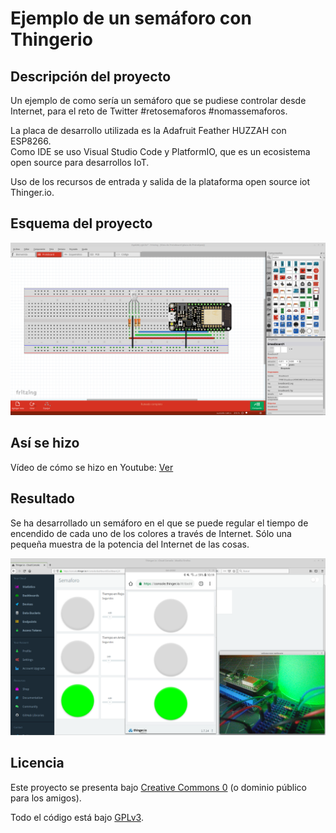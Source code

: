 # Ejemplo de un semáforo con Thingerio

## Descripción del proyecto

Un ejemplo de como sería un semáforo que se pudiese controlar desde Internet, para el reto de Twitter #retosemaforos #nomassemaforos.

La placa de desarrollo utilizada es la Adafruit Feather HUZZAH con ESP8266.  
Como IDE se uso Visual Studio Code y PlatformIO, que es un ecosistema open source para desarrollos IoT.  

Uso de los recursos de entrada y salida de la plataforma open source iot Thinger.io.

## Esquema del proyecto

![Esquema proyecto](https://raw.githubusercontent.com/moisesfa/Proyectos_ESP8266/master/Semaforo/img/esquema.png)

## Así se hizo

Vídeo de cómo se hizo en Youtube: 
[Ver](https://youtu.be/BGTqYMGpnGo)

## Resultado

Se ha desarrollado un semáforo en el que se puede regular el tiempo de encendido de cada uno de los colores a través de Internet.
Sólo una pequeña muestra de la potencia del Internet de las cosas.  

![Resultado proyecto](https://raw.githubusercontent.com/moisesfa/Proyectos_ESP8266/master/Semaforo/img/VERDE_M.png)


## Licencia

Este proyecto se presenta bajo [Creative Commons 0](https://creativecommons.org/publicdomain/zero/1.0/) (o dominio público para los amigos). 

Todo el código está bajo [GPLv3](https://www.gnu.org/licenses/gpl-3.0.en.html).